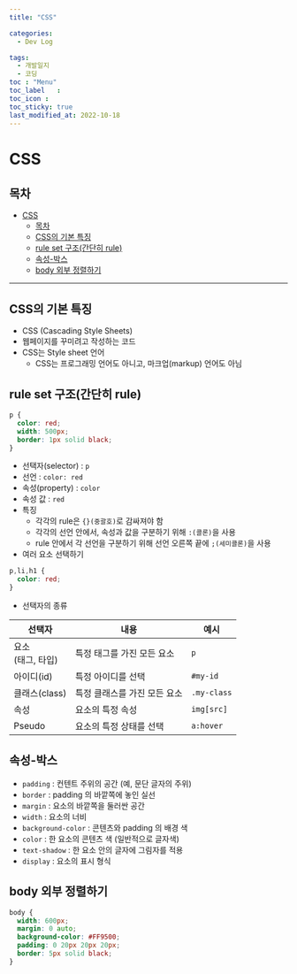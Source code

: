 ```yaml
---
title: "CSS"

categories:
  - Dev Log

tags:
  - 개발일지
  - 코딩
toc	: "Menu"
toc_label	:
toc_icon :
toc_sticky: true
last_modified_at: 2022-10-18
---
```


# CSS

## 목차
- [CSS](#css)
  - [목차](#목차)
  - [CSS의 기본 특징](#css의-기본-특징)
  - [rule set 구조(간단히 rule)](#rule-set-구조간단히-rule)
  - [속성-박스](#속성-박스)
  - [body 외부 정렬하기](#body-외부-정렬하기)
___
## CSS의 기본 특징
- CSS (Cascading Style Sheets)
- 웹페이지를 꾸미려고 작성하는 코드
- CSS는 Style sheet 언어
  - CSS는 프로그래밍 언어도 아니고, 마크업(markup) 언어도 아님

## rule set 구조(간단히 rule)
```css
p {
  color: red;
  width: 500px;
  border: 1px solid black;
}
```
- 선택자(selector) : `p`
- 선언 : `color: red`
- 속성(property) : `color`
- 속성 값 : `red`
- 특징
  - 각각의 rule은 `{}(중괄호)`로 감싸져야 함
  - 각각의 선언 안에서, 속성과 값을 구분하기 위해 `:(콜론)`을 사용
  - rule 안에서 각 선언을 구분하기 위해 선언 오른쪽 끝에 `;(세미콜론)`을 사용
- 여러 요소 선택하기
```css
p,li,h1 {
  color: red;
}
```

- 선택자의 종류

|선택자|내용|예시|
|---|---|---|
|요소<br>(태그, 타입)|특정 태그를 가진 모든 요소|`p`|
|아이디(id)|특정 아이디를 선택|`#my-id`|
|클래스(class)|특정 클래스를 가진 모든 요소|`.my-class`|
|속성|요소의 특정 속성|`img[src]`|
|Pseudo|요소의 특정 상태를 선택|`a:hover`|

## 속성-박스
- `padding` : 컨텐트 주위의 공간 (예, 문단 글자의 주위)
- `border` : padding 의 바깥쪽에 놓인 실선
- `margin` : 요소의 바깥쪽을 둘러싼 공간
- `width` : 요소의 너비
- `background-color` : 콘텐츠와 padding 의 배경 색
- `color` : 한 요소의 콘텐츠 색 (일반적으로 글자색)
- `text-shadow` : 한 요소 안의 글자에 그림자를 적용
- `display` : 요소의 표시 형식

## body 외부 정렬하기
```css
body {
  width: 600px;
  margin: 0 auto;
  background-color: #FF9500;
  padding: 0 20px 20px 20px;
  border: 5px solid black;
}
```
